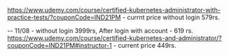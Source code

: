 https://www.udemy.com/course/certified-kubernetes-administrator-with-practice-tests/?couponCode=IND21PM - currnt price without login 579rs. <br/> 

-- 11/08 - without login 3999rs, After login with account - 619 rs. <br/>
https://www.udemy.com/course/certified-kubernetes-and-administrator/?couponCode=IND21PM#instructor-1 - current price 449rs.
